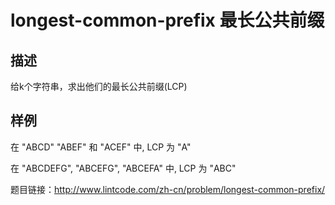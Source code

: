 # longest-common-prefix 最长公共前缀
## 描述
给k个字符串，求出他们的最长公共前缀(LCP)
## 样例 
在 "ABCD" "ABEF" 和 "ACEF" 中,  LCP 为 "A"

在 "ABCDEFG", "ABCEFG", "ABCEFA" 中, LCP 为 "ABC"

题目链接：http://www.lintcode.com/zh-cn/problem/longest-common-prefix/